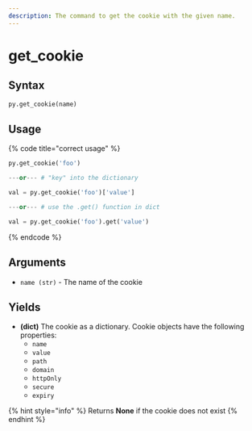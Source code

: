 ```yaml
---
description: The command to get the cookie with the given name.
---
```


# get\_cookie

## Syntax

```python
py.get_cookie(name)
```

## Usage

{% code title="correct usage" %}
```python
py.get_cookie('foo')

---or--- # "key" into the dictionary

val = py.get_cookie('foo')['value']

---or--- # use the .get() function in dict

val = py.get_cookie('foo').get('value')
```
{% endcode %}

## Arguments

* `name (str)` - The name of the cookie

## Yields

* **\(dict\)** The cookie as a dictionary. Cookie objects have the following properties:
  * `name`
  * `value`
  * `path`
  * `domain`
  * `httpOnly`
  * `secure`
  * `expiry`

{% hint style="info" %}
Returns **None** if the cookie does not exist
{% endhint %}

